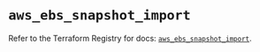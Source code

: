 # `aws_ebs_snapshot_import`

Refer to the Terraform Registry for docs: [`aws_ebs_snapshot_import`](https://registry.terraform.io/providers/hashicorp/aws/4.54.0/docs/resources/ebs_snapshot_import).

